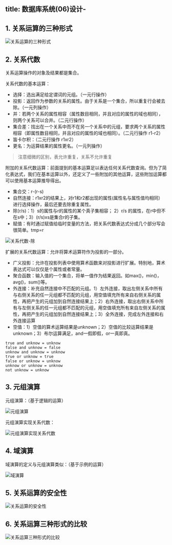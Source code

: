 ﻿title: 数据库系统(06)设计-
---

## 1. 关系运算的三种形式 ##

![关系运算的三种形式](/youzhilane/img/数据库系统概念-关系运算的三种形式.jpg)

## 2. 关系代数 ##

关系运算操作的对象及结果都是集合。

关系代数的基本运算：

* 选择：选出满足给定谓词的元组。（一元行操作）
* 投影：返回作为参数的关系的属性。由于关系是一个集合，所以重复行会被去除。（一元列操作）
* 并：若两个关系的属性相容（属性数目相同，并且对应的属性的域也相同），则两个关系可以合并。（二元行操作）
* 集合差：找出在一个关系中而不在另一个关系中的元组，要求两个关系的属性相容（即属性数目相同，并且对应的属性的域也相同）。（二元行操作 r1-r2）
* 笛卡尔积：（二元行操作 r1xr2）
* 更名：为运算结果的属性更名。（一元列操作）

> 注意细微的区别，表允许重复，关系不允许重复

附加的关系代数运算：前面提到的基本运算足以表达任何关系代数查询。但为了简化表达式，我们在基本运算以外，还定义了一些附加的其他运算，这些附加运算都可以使用基本运算推导得出。

* 集合交：r-(r-s) 
* 自然连接：r1xr2的结果上，对r1和r2都出现的属性(属性名与属性值均相同）进行选择操作，最后还要去除重复属性。
* 除(r/s)：1）s的属性与r的属性的某个真子集相容； 2）r/s 的属性，在r中但不在s中；3）(r/s)xs是集合r的子集。 
* 赋值：有时通过赋值给临时变量的方法，把关系代数表达式分成几个部分写会很简单。tmp=r

![关系代数-除](/youzhilane/img/数据库系统概念-关系代数-除.jpg)

扩展的关系代数运算：允许将算术运算符作为投影的一部分。

* 广义投影：允许在投影列表中使用算术函数来对投影进行扩展。特别地，算术表达式可以仅仅是个属性或者常量。
* 聚合函数：输入值的一个集合，将单一值作为结果返回。如max()，min()，avg()，sum()等。
* 外连接：补充自然连接中不匹配的元组。1）左外连接，取出左侧关系中所有与右侧关系的任一元组都不匹配的元组，用空值填充所有来自右侧关系的属性，再把产生的元组加到自然连接结果上；2）右外连接，取出右侧关系中所有与左侧关系的任一元组都不匹配的元组，用空值填充所有来自左侧关系的属性，再把产生的元组加到自然连接结果上；3）全外连接，完成左外连接和右外连接运算
* 空值：1）空值的算术运算结果是unknown；2）空值的比较运算结果是unknown；3）布尔运算满足，and一假即假，or一真即真。

```
true and unknow = unknow
false and unknow = false
unknow and unknow = unknow
true or unknow = true
false or unknow = unknow
unknow or unknow = unknow
not unknow = unknow
```

## 3. 元组演算 ##

元组演算：（基于逻辑的运算）

![元组演算](/youzhilane/img/数据库系统概念-元组演算.jpg)

元组演算实现关系代数：

![元组演算实现关系代数](/youzhilane/img/数据库系统概念-元组演算实现关系代数.jpg)

## 4. 域演算 ##

域演算的定义与元组演算类似：（基于示例的运算）

![域演算](/youzhilane/img/数据库系统概念-域演算.jpg)

## 5. 关系运算的安全性 ##

![关系运算的安全性](/youzhilane/img/数据库系统概念-关系运算的安全性.jpg)

## 6. 关系运算三种形式的比较 ##

![关系运算三种形式的比较](/youzhilane/img/数据库系统概念-关系运算三种形式的比较.jpg)


